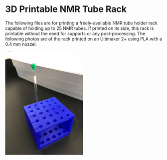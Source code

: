 # 3D Printable NMR Tube Rack

The following files are for printing a freely-available NMR tube holder rack capable of holding up to 25 NMR tubes. If printed on its side, this rack is printable without the need for supports or any post-processing. The following photos are of the rack printed on an Ultimaker 2+ using PLA with a 0.4 mm nozzel.

![top](NMR_tube_rack_top.jpg)
